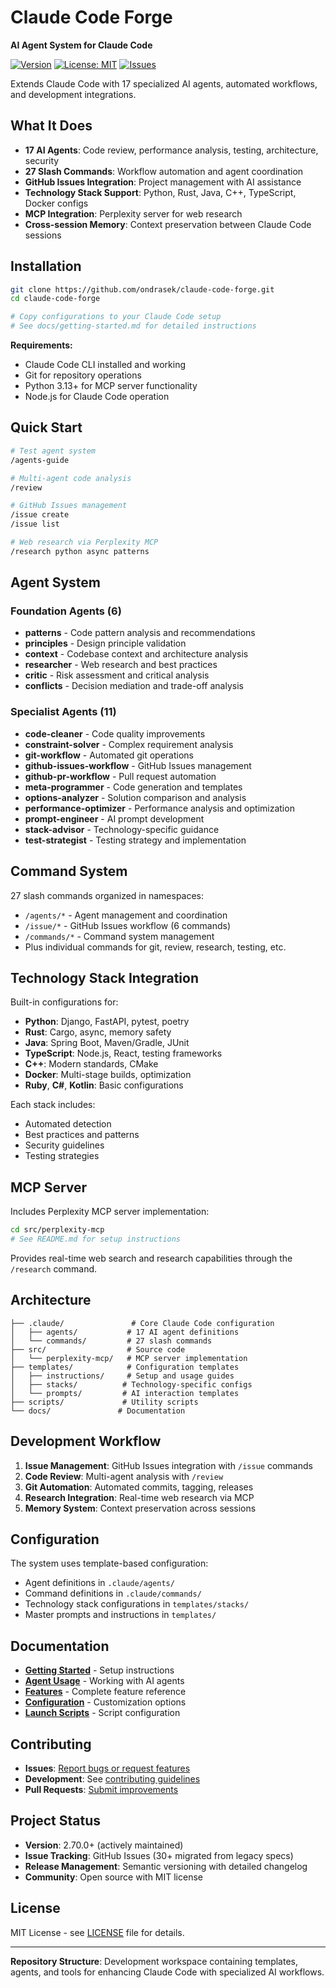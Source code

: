 # Claude Code Forge

**AI Agent System for Claude Code**

[![Version](https://img.shields.io/github/v/release/ondrasek/claude-code-forge)](https://github.com/ondrasek/claude-code-forge/releases)
[![License: MIT](https://img.shields.io/badge/License-MIT-yellow.svg)](https://opensource.org/licenses/MIT)
[![Issues](https://img.shields.io/github/issues/ondrasek/claude-code-forge)](https://github.com/ondrasek/claude-code-forge/issues)

Extends Claude Code with 17 specialized AI agents, automated workflows, and development integrations.

## What It Does

- **17 AI Agents**: Code review, performance analysis, testing, architecture, security
- **27 Slash Commands**: Workflow automation and agent coordination
- **GitHub Issues Integration**: Project management with AI assistance
- **Technology Stack Support**: Python, Rust, Java, C++, TypeScript, Docker configs
- **MCP Integration**: Perplexity server for web research
- **Cross-session Memory**: Context preservation between Claude Code sessions

## Installation

```bash
git clone https://github.com/ondrasek/claude-code-forge.git
cd claude-code-forge

# Copy configurations to your Claude Code setup
# See docs/getting-started.md for detailed instructions
```

**Requirements:**
- Claude Code CLI installed and working
- Git for repository operations  
- Python 3.13+ for MCP server functionality
- Node.js for Claude Code operation

## Quick Start

```bash
# Test agent system
/agents-guide

# Multi-agent code analysis
/review

# GitHub Issues management  
/issue create
/issue list

# Web research via Perplexity MCP
/research python async patterns
```

## Agent System

### Foundation Agents (6)
- **patterns** - Code pattern analysis and recommendations
- **principles** - Design principle validation  
- **context** - Codebase context and architecture analysis
- **researcher** - Web research and best practices
- **critic** - Risk assessment and critical analysis
- **conflicts** - Decision mediation and trade-off analysis

### Specialist Agents (11)
- **code-cleaner** - Code quality improvements
- **constraint-solver** - Complex requirement analysis
- **git-workflow** - Automated git operations
- **github-issues-workflow** - GitHub Issues management
- **github-pr-workflow** - Pull request automation
- **meta-programmer** - Code generation and templates
- **options-analyzer** - Solution comparison and analysis
- **performance-optimizer** - Performance analysis and optimization
- **prompt-engineer** - AI prompt development
- **stack-advisor** - Technology-specific guidance
- **test-strategist** - Testing strategy and implementation

## Command System

27 slash commands organized in namespaces:

- `/agents/*` - Agent management and coordination
- `/issue/*` - GitHub Issues workflow (6 commands)
- `/commands/*` - Command system management
- Plus individual commands for git, review, research, testing, etc.

## Technology Stack Integration

Built-in configurations for:

- **Python**: Django, FastAPI, pytest, poetry
- **Rust**: Cargo, async, memory safety
- **Java**: Spring Boot, Maven/Gradle, JUnit
- **TypeScript**: Node.js, React, testing frameworks
- **C++**: Modern standards, CMake
- **Docker**: Multi-stage builds, optimization
- **Ruby**, **C#**, **Kotlin**: Basic configurations

Each stack includes:
- Automated detection
- Best practices and patterns
- Security guidelines  
- Testing strategies

## MCP Server

Includes Perplexity MCP server implementation:

```bash
cd src/perplexity-mcp
# See README.md for setup instructions
```

Provides real-time web search and research capabilities through the `/research` command.

## Architecture

```
├── .claude/               # Core Claude Code configuration
│   ├── agents/           # 17 AI agent definitions
│   └── commands/         # 27 slash commands
├── src/                  # Source code
│   └── perplexity-mcp/   # MCP server implementation  
├── templates/            # Configuration templates
│   ├── instructions/     # Setup and usage guides
│   ├── stacks/          # Technology-specific configs
│   └── prompts/         # AI interaction templates
├── scripts/             # Utility scripts
└── docs/               # Documentation
```

## Development Workflow

1. **Issue Management**: GitHub Issues integration with `/issue` commands
2. **Code Review**: Multi-agent analysis with `/review`
3. **Git Automation**: Automated commits, tagging, releases
4. **Research Integration**: Real-time web research via MCP
5. **Memory System**: Context preservation across sessions

## Configuration

The system uses template-based configuration:

- Agent definitions in `.claude/agents/`
- Command definitions in `.claude/commands/`
- Technology stack configurations in `templates/stacks/`
- Master prompts and instructions in `templates/`

## Documentation

- **[Getting Started](docs/getting-started.md)** - Setup instructions
- **[Agent Usage](docs/agent-usage.md)** - Working with AI agents
- **[Features](docs/features.md)** - Complete feature reference
- **[Configuration](docs/configuration-reference.md)** - Customization options
- **[Launch Scripts](docs/launch-claude-usage.md)** - Script configuration

## Contributing

- **Issues**: [Report bugs or request features](https://github.com/ondrasek/claude-code-forge/issues)
- **Development**: See [contributing guidelines](CONTRIBUTING.md)
- **Pull Requests**: [Submit improvements](https://github.com/ondrasek/claude-code-forge/pulls)

## Project Status

- **Version**: 2.70.0+ (actively maintained)
- **Issue Tracking**: GitHub Issues (30+ migrated from legacy specs)
- **Release Management**: Semantic versioning with detailed changelog
- **Community**: Open source with MIT license

## License

MIT License - see [LICENSE](LICENSE) file for details.

---

**Repository Structure**: Development workspace containing templates, agents, and tools for enhancing Claude Code with specialized AI workflows.